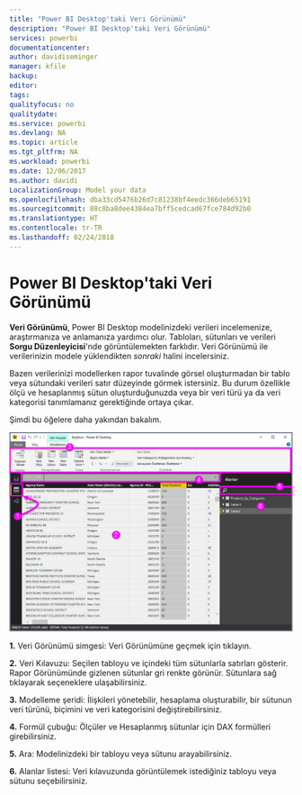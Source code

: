 ```yaml
---
title: "Power BI Desktop'taki Veri Görünümü"
description: "Power BI Desktop'taki Veri Görünümü"
services: powerbi
documentationcenter: 
author: davidiseminger
manager: kfile
backup: 
editor: 
tags: 
qualityfocus: no
qualitydate: 
ms.service: powerbi
ms.devlang: NA
ms.topic: article
ms.tgt_pltfrm: NA
ms.workload: powerbi
ms.date: 12/06/2017
ms.author: davidi
LocalizationGroup: Model your data
ms.openlocfilehash: dba33cd5476b26d7c81238bf4eedc366deb65191
ms.sourcegitcommit: 88c8ba8dee4384ea7bff5cedcad67fce784d92b0
ms.translationtype: HT
ms.contentlocale: tr-TR
ms.lasthandoff: 02/24/2018
---
```

# <a name="data-view-in-power-bi-desktop"></a>Power BI Desktop'taki Veri Görünümü
**Veri Görünümü**, Power BI Desktop modelinizdeki verileri incelemenize, araştırmanıza ve anlamanıza yardımcı olur. Tabloları, sütunları ve verileri **Sorgu Düzenleyicisi**'nde görüntülemekten farklıdır. Veri Görünümü ile verilerinizin modele yüklendikten *sonraki* halini incelersiniz.

Bazen verilerinizi modellerken rapor tuvalinde görsel oluşturmadan bir tablo veya sütundaki verileri satır düzeyinde görmek istersiniz. Bu durum özellikle ölçü ve hesaplanmış sütun oluşturduğunuzda veya bir veri türü ya da veri kategorisi tanımlamanız gerektiğinde ortaya çıkar.

Şimdi bu öğelere daha yakından bakalım.

![](media/desktop-data-view/dataview_fullscreen.png)

**1.** Veri Görünümü simgesi: Veri Görünümüne geçmek için tıklayın.

**2.** Veri Kılavuzu: Seçilen tabloyu ve içindeki tüm sütunlarla satırları gösterir. Rapor Görünümünde gizlenen sütunlar gri renkte görünür. Sütunlara sağ tıklayarak seçeneklere ulaşabilirsiniz.

**3.** Modelleme şeridi: İlişkileri yönetebilir, hesaplama oluşturabilir, bir sütunun veri türünü, biçimini ve veri kategorisini değiştirebilirsiniz.

**4.** Formül çubuğu: Ölçüler ve Hesaplanmış sütunlar için DAX formülleri girebilirsiniz.

**5.** Ara: Modelinizdeki bir tabloyu veya sütunu arayabilirsiniz.

**6.** Alanlar listesi: Veri kılavuzunda görüntülemek istediğiniz tabloyu veya sütunu seçebilirsiniz.

